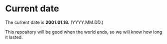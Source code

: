# Current date

The current date is **2001.01.18.** (YYYY.MM.DD.)

This repository will be good when the world ends, so we will know how long it lasted.
